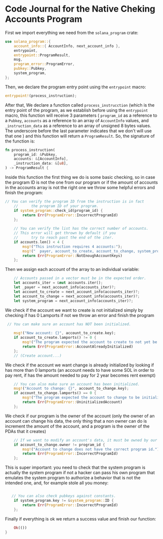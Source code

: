 # Code Journal for the Native Cheking Accounts Program

First we import everything we need from the `solana_program` crate:

```rust
use solana_program::{
    account_info::{ AccountInfo, next_account_info }, 
    entrypoint, 
    entrypoint::ProgramResult, 
    msg, 
    program_error::ProgramError,
    pubkey::Pubkey,
    system_program,
};
```

Then, we declare the program entry point using the `entrypoint` macro:

```rust
entrypoint!(process_instruction);
```

After that, We declare a function called `process_instrucction` (which is the entry point of the program, as we establish before using the `entrypoint` macro, this function will receive 3 parameters ( `program_id` as a reference to a `Pubkey`, `accounts` as a reference to an array of `AccountInfo` values, and `_instruction_data` as a reference to an array of unsigned 8 bytes values. The underscore before the last parameter indicates that we don't will use that one ) and this function will return a `ProgramResult`. So, the signature of the function is:

```rust
fn process_instruction(
    program_id: &Pubkey,
    accounts: &[AccountInfo],
    _instruction_data: &[u8],
) -> ProgramResult {
```

Inside this function the first thing we do is some basic checking, so in case the program ID is not the one from our program or if the amount of accounts in the accounts array is not the right one we throw some helpful errors and finish the program:

```rust
// You can verify the program ID from the instruction is in fact 
    //      the program ID of your program.
    if system_program::check_id(program_id) {
        return Err(ProgramError::IncorrectProgramId)
    };
    
    // You can verify the list has the correct number of accounts.
    // This error will get thrown by default if you 
    //      try to reach past the end of the iter.
    if accounts.len() < 4 {
        msg!("This instruction requires 4 accounts:");
        msg!("  payer, account_to_create, account_to_change, system_program");
        return Err(ProgramError::NotEnoughAccountKeys)
    };
```

Then we assign each account of the array to an individual variable:

```rust
    // Accounts passed in a vector must be in the expected order.
    let accounts_iter = &mut accounts.iter();
    let _payer = next_account_info(accounts_iter)?;
    let account_to_create = next_account_info(accounts_iter)?;
    let account_to_change = next_account_info(accounts_iter)?;
    let system_program = next_account_info(accounts_iter)?;
```

We check if the account we want to create is not initialized simply by checking if has 0 Lamports if not we throw an error and finish the program

```rust
 // You can make sure an account has NOT been initialized.
    
    msg!("New account: {}", account_to_create.key);
    if account_to_create.lamports() != 0 {
        msg!("The program expected the account to create to not yet be initialized.");
        return Err(ProgramError::AccountAlreadyInitialized)
    };
    // (Create account...)
```

We check if the account we want change is already initialized by looking if has more than 0 lamports (an account needs to have some SOL in order to pay rent, if has the amount needed to pay for 2 year becomes rent exempt)

```rust
    // You can also make sure an account has been initialized.
    msg!("Account to change: {}", account_to_change.key);
    if account_to_change.lamports() == 0 {
        msg!("The program expected the account to change to be initialized.");
        return Err(ProgramError::UninitializedAccount)
    };
```

We check if our program is the owner of the account (only the owner of an account can change his data, the only thing that a non owner can do is increment the amount of the account, and a program is the owner of the PDAs that it creates)

```rust
    // If we want to modify an account's data, it must be owned by our program.
    if account_to_change.owner != program_id {
        msg!("Account to change does not have the correct program id.");
        return Err(ProgramError::IncorrectProgramId)
    };
```

This is super important: you need to check that the system program is actually the system program if not a hacker can pass his own program that emulates the system program to authorize a behavior that is not the intended one, and, for example stole all you money:

```rust

   // You can also check pubkeys against constants.
    if system_program.key != &system_program::ID {
        return Err(ProgramError::IncorrectProgramId)
    };
```

Finally if everything is ok we return a success value and finish our function:

```rust
    Ok(())
}
```